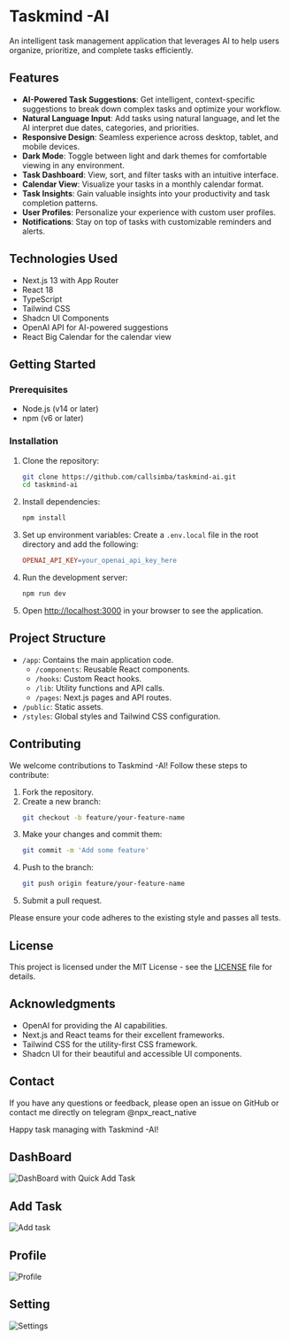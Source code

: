 # Taskmind -AI

An intelligent task management application that leverages AI to help users organize, prioritize, and complete tasks efficiently.

## Features

- **AI-Powered Task Suggestions**: Get intelligent, context-specific suggestions to break down complex tasks and optimize your workflow.
- **Natural Language Input**: Add tasks using natural language, and let the AI interpret due dates, categories, and priorities.
- **Responsive Design**: Seamless experience across desktop, tablet, and mobile devices.
- **Dark Mode**: Toggle between light and dark themes for comfortable viewing in any environment.
- **Task Dashboard**: View, sort, and filter tasks with an intuitive interface.
- **Calendar View**: Visualize your tasks in a monthly calendar format.
- **Task Insights**: Gain valuable insights into your productivity and task completion patterns.
- **User Profiles**: Personalize your experience with custom user profiles.
- **Notifications**: Stay on top of tasks with customizable reminders and alerts.

## Technologies Used

- Next.js 13 with App Router
- React 18
- TypeScript
- Tailwind CSS
- Shadcn UI Components
- OpenAI API for AI-powered suggestions
- React Big Calendar for the calendar view

## Getting Started

### Prerequisites

- Node.js (v14 or later)
- npm (v6 or later)

### Installation

1. Clone the repository:
   ```bash
   git clone https://github.com/callsimba/taskmind-ai.git
   cd taskmind-ai
   ```

2. Install dependencies:
   ```bash
   npm install
   ```

3. Set up environment variables:
   Create a `.env.local` file in the root directory and add the following:
   ```makefile
   OPENAI_API_KEY=your_openai_api_key_here
   ```

4. Run the development server:
   ```bash
   npm run dev
   ```

5. Open [http://localhost:3000](http://localhost:3000) in your browser to see the application.

## Project Structure

- `/app`: Contains the main application code.
  - `/components`: Reusable React components.
  - `/hooks`: Custom React hooks.
  - `/lib`: Utility functions and API calls.
  - `/pages`: Next.js pages and API routes.
- `/public`: Static assets.
- `/styles`: Global styles and Tailwind CSS configuration.

## Contributing

We welcome contributions to Taskmind -AI! Follow these steps to contribute:

1. Fork the repository.
2. Create a new branch:
   ```bash
   git checkout -b feature/your-feature-name
   ```
3. Make your changes and commit them:
   ```bash
   git commit -m 'Add some feature'
   ```
4. Push to the branch:
   ```bash
   git push origin feature/your-feature-name
   ```
5. Submit a pull request.

Please ensure your code adheres to the existing style and passes all tests.

## License

This project is licensed under the MIT License - see the [LICENSE](LICENSE) file for details.

## Acknowledgments

- OpenAI for providing the AI capabilities.
- Next.js and React teams for their excellent frameworks.
- Tailwind CSS for the utility-first CSS framework.
- Shadcn UI for their beautiful and accessible UI components.

## Contact

If you have any questions or feedback, please open an issue on GitHub or contact me directly on telegram @npx_react_native

Happy task managing with Taskmind -AI!


## DashBoard
![DashBoard with Quick Add Task](https://github.com/user-attachments/assets/769358b5-23d1-4b2a-9c62-70cc51d60ca1)

## Add Task
![Add task](https://github.com/user-attachments/assets/1ceeadde-6e26-4464-ae9f-7e389a8f70c2)

## Profile
![Profile](https://github.com/user-attachments/assets/197cb7b4-6ca5-41a4-96d7-50e677bb64ae)

## Setting

![Settings](https://github.com/user-attachments/assets/4a807aea-3987-4c84-a417-ba182cf7457a)
